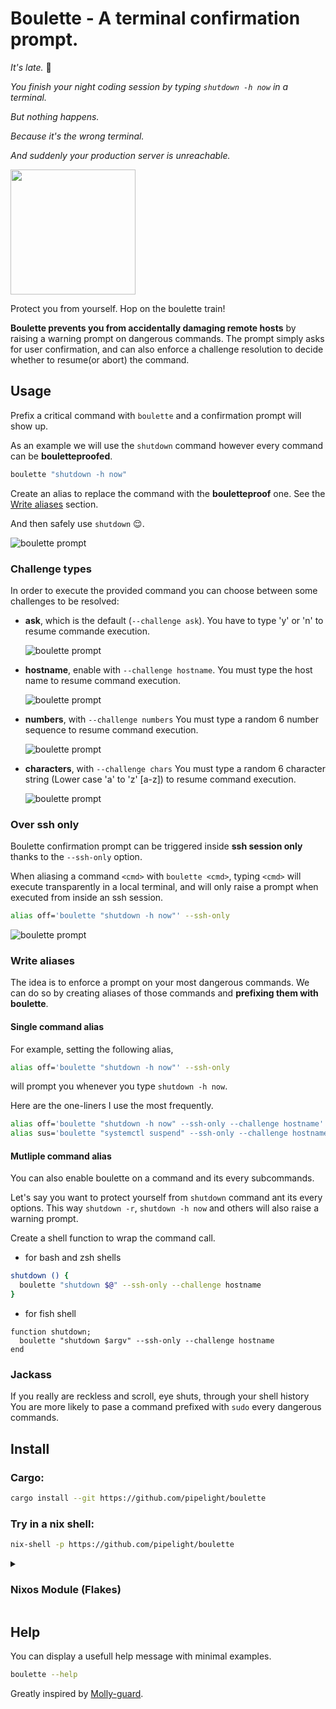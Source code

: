 # Boulette - A terminal confirmation prompt.

_It's late._ 🥱

_You finish your night coding session by typing `shutdown -h now` in a terminal._

_But nothing happens._

_Because it's the wrong terminal._

_And suddenly your production server is unreachable._

<img src="https://github.com/pipelight/boulette/blob/main/public/images/oh_la_boulette.jpg" width="200">

Protect you from yourself.
Hop on the boulette train!

**Boulette prevents you from accidentally damaging remote hosts**
by raising a warning prompt on dangerous commands.
The prompt simply asks for user confirmation,
and can also enforce a challenge resolution to decide whether to resume(or abort) the command.

## Usage

Prefix a critical command with `boulette` and a confirmation prompt will show up.

As an example we will use the `shutdown` command
however every command can be **bouletteproofed**.

```sh
boulette "shutdown -h now"
```

Create an alias to replace the command with the **bouletteproof** one.
See the [Write aliases](#write-aliases) section.

And then safely use `shutdown` 😌.

![boulette prompt](https://github.com/pipelight/boulette/blob/main/public/images/example_shutdown.png)

### Challenge types

In order to execute the provided command you can choose between some challenges to be resolved:

- **ask**, which is the default (`--challenge ask`). You have to type 'y' or 'n' to resume commande execution.

  ![boulette prompt](https://github.com/pipelight/boulette/blob/main/public/images/ask_challenge.png)

- **hostname**, enable with `--challenge hostname`. You must type the host name to resume command execution.

  ![boulette prompt](https://github.com/pipelight/boulette/blob/main/public/images/hostname_challenge.png)

- **numbers**, with `--challenge numbers` You must type a random 6 number sequence to resume command execution.

  ![boulette prompt](https://github.com/pipelight/boulette/blob/main/public/images/numbers_challenge.png)

- **characters**, with `--challenge chars` You must type a random 6 character string (Lower case 'a' to 'z' [a-z]) to resume command execution.

  ![boulette prompt](https://github.com/pipelight/boulette/blob/main/public/images/chars_challenge.png)

### Over ssh only

Boulette confirmation prompt can be triggered inside **ssh session only** thanks to the `--ssh-only` option.

When aliasing a command `<cmd>` with `boulette <cmd>`, typing `<cmd>` will execute transparently in a local terminal,
and will only raise a prompt when executed from inside an ssh session.

```sh
alias off='boulette "shutdown -h now"' --ssh-only
```

![boulette prompt](https://github.com/pipelight/boulette/blob/main/public/images/example_ssh.png)

### Write aliases

The idea is to enforce a prompt on your most dangerous commands.
We can do so by creating aliases of those commands
and **prefixing them with boulette**.

#### Single command alias

For example, setting the following alias,

```sh
alias off='boulette "shutdown -h now"' --ssh-only
```

will prompt you whenever you type `shutdown -h now`.

Here are the one-liners I use the most frequently.

```sh
alias off='boulette "shutdown -h now" --ssh-only --challenge hostname'
alias sus='boulette "systemctl suspend" --ssh-only --challenge hostname'
```

#### Mutliple command alias

You can also enable boulette on a command and its every subcommands.

Let's say you want to protect yourself from `shutdown` command ant its
every options.
This way `shutdown -r`, `shutdown -h now` and others will also raise a warning prompt.

Create a shell function to wrap the command call.

- for bash and zsh shells

```sh
shutdown () {
  boulette "shutdown $@" --ssh-only --challenge hostname
}
```

- for fish shell

```fish
function shutdown;
  boulette "shutdown $argv" --ssh-only --challenge hostname
end
```

### Jackass

If you really are reckless and scroll, eye shuts, through your shell history
You are more likely to pase a command prefixed with `sudo` every dangerous commands.

## Install

### Cargo:

```sh
cargo install --git https://github.com/pipelight/boulette

```

### Try in a nix shell:

```sh
nix-shell -p https://github.com/pipelight/boulette

```

<details close>
<summary><h3> Nixos Module (Flakes) </h3></summary>

Add the flake url to your inputs.

```nix
inputs.boulette.url = "github:pipelight/boulette";
```

```nix
imports = [
  inputs.boulette.nixosModules.default
  # or
  inputs.boulette.hmModules.default
];
```

Tweak the following options to your needs.

```nix
# default.nix AND/OR home.nix

services.boulette = {
  enable = true; # Will enable and install `boulette` to your path.
  enableZsh = true; # Optional: Will add guards for `shutdown` and `reboot` commands to your `zsh` interactive shell sessions.
  enableBash = true; # Optional: Will add guards for `shutdown` and `reboot` commands to your `bash` interactive shell sessions.
  enableFish = true; # Optional: Will add guards for `shutdown` and `reboot` commands to your `fish` interactive shell sessions.
  challengeType = "hostname"; # Optional: Defaults to ask. One of "ask" "hostname", or "numbers".
  sshOnly = false # Boolean, default is`false`. Optional: Boulette confirmation prompts will be triggerd inside ssh session only. Only effects the enable{zsh,bash,fish} options.
};
```

</details>

## Help

You can display a usefull help message with minimal examples.

```sh
boulette --help
```

Greatly inspired by [Molly-guard](https://salsa.debian.org/debian/molly-guard).
